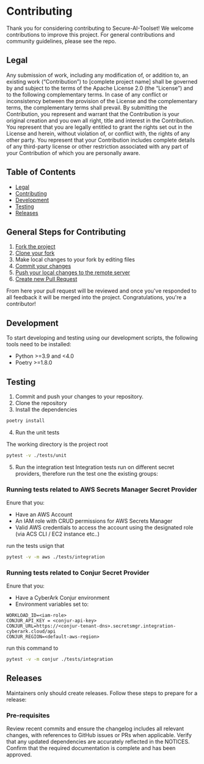 # Contributing

Thank you for considering contributing to Secure-AI-Toolset! 
We welcome contributions to improve this project. For general contributions and community guidelines, please see the repo.

## Legal
Any submission of work, including any modification of, or addition to, an existing work (“Contribution”) to [complete project name] shall be governed by and subject to the terms of the Apache License 2.0 (the “License”) and to the following complementary terms. In case of any conflict or inconsistency between the provision of the License and the complementary terms, the complementary terms shall prevail.
By submitting the Contribution, you represent and warrant that the Contribution is your original creation and you own all right, title and interest in the Contribution. You represent that you are legally entitled to grant the rights set out in the License and herein, without violation of, or conflict with, the rights of any other party. You represent that your Contribution includes complete details of any third-party license or other restriction associated with any part of your Contribution of which you are personally aware.

## Table of Contents

- [Legal](#legal)
- [Contributing](#contributing)
- [Development](#development)
- [Testing](#testing)
- [Releases](#releases)

## General Steps for Contributing

1. [Fork the project](https://help.github.com/en/github/getting-started-with-github/fork-a-repo)
2. [Clone your fork](https://help.github.com/en/github/creating-cloning-and-archiving-repositories/cloning-a-repository)
3. Make local changes to your fork by editing files
3. [Commit your changes](https://help.github.com/en/github/managing-files-in-a-repository/adding-a-file-to-a-repository-using-the-command-line)
4. [Push your local changes to the remote server](https://help.github.com/en/github/using-git/pushing-commits-to-a-remote-repository)
5. [Create new Pull Request](https://help.github.com/en/github/collaborating-with-issues-and-pull-requests/creating-a-pull-request-from-a-fork)

From here your pull request will be reviewed and once you've responded to all
feedback it will be merged into the project. Congratulations, you're a
contributor!


## Development

To start developing and testing using our development scripts, the following tools need to be installed:
* Python >=3.9 and <4.0
* Poetry >=1.8.0


## Testing

1. Commit and push your changes to your repository.
2. Clone the repository 
3. Install the dependencies 
```bash 
poetry install
```
4. Run the unit tests

The working directory is the project root
```bash 
pytest -v ./tests/unit
```
5. Run the integration test
Integration tests run on different secret providers, therefore run the test one the 
existing groups:

### Running tests related to AWS Secrets Manager Secret Provider

Enure that you:
* Have an AWS Account
* An IAM role with CRUD permissions for AWS Secrets Manager
* Valid AWS credentials to access the account using the designated role (via ACS CLI / EC2 instance etc..)

run the tests usign that 
```bash
pytest -v -m aws ./tests/integration
```

### Running tests related to Conjur Secret Provider

Enure that you: 
* Have a CyberArk Conjur environment
* Environment variables set to:
```text
WORKLOAD_ID=<iam-role>
CONJUR_API_KEY = <conjur-api-key>
CONJUR_URL=https://<conjur-tenant-dns>.secretsmgr.integration-cyberark.cloud/api
CONJUR_REGION=<default-aws-region>
```

run this command to 

```bash
pytest -v -m conjur ./tests/integration
```


## Releases

Maintainers only should create releases. Follow these steps to prepare for a release:

### Pre-requisites
Review recent commits and ensure the changelog includes all relevant changes, with references to GitHub issues or PRs when applicable.
Verify that any updated dependencies are accurately reflected in the NOTICES.
Confirm that the required documentation is complete and has been approved.

